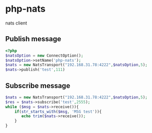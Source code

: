 # php-nats
nats client
## Publish message
```php
<?php
$natsOption = new ConnectOption();
$natsOption->setName('php-nats');
$nats = new NatsTransport("192.168.31.78:4222",$natsOption,5);
$nats->publish('test',111)
```
## Subscribe message
```php
$nats = new NatsTransport("192.168.31.78:4222",$natsOption,5);
$res = $nats->subscribe('test',2555);
while ($msg = $nats->receive()){
    if(str_starts_with($msg, 'MSG test')){
       echo trim($nats->receive());
    }
}
```
